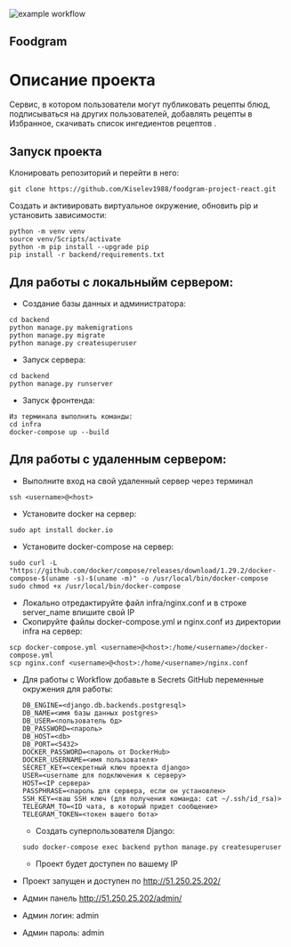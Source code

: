 ![example workflow](https://github.com/Kiselev1988/foodgram-project-react/actions/workflows/main.yml/badge.svg)

## Foodgram


# Описание проекта

Сервис, в котором пользователи могут публиковать рецепты блюд, подписываться на других пользователей, добавлять рецепты в Избранное, скачивать список ингедиентов рецептов .


## Запуск проекта

Клонировать репозиторий и перейти в него:
```
git clone https://github.com/Kiselev1988/foodgram-project-react.git
```

Создать и активировать виртуальное окружение, обновить pip и установить зависимости:
```
python -m venv venv
source venv/Scripts/activate
python -m pip install --upgrade pip
pip install -r backend/requirements.txt
```
## Для работы с локальныйм сервером:

* Создание базы данных и администратора:
```
cd backend
python manage.py makemigrations
python manage.py migrate
python manage.py createsuperuser
```
* Запуск сервера:

```
cd backend
python manage.py runserver
``` 

* Запуск фронтенда:

```
Из терминала выполнить команды:
cd infra
docker-compose up --build
```

## Для работы с удаленным сервером:
* Выполните вход на свой удаленный сервер через терминал
```
ssh <username>@<host>
```

* Установите docker на сервер:
```
sudo apt install docker.io 
```
* Установите docker-compose на сервер:
```
sudo curl -L "https://github.com/docker/compose/releases/download/1.29.2/docker-compose-$(uname -s)-$(uname -m)" -o /usr/local/bin/docker-compose
sudo chmod +x /usr/local/bin/docker-compose
```
* Локально отредактируйте файл infra/nginx.conf и в строке server_name впишите свой IP
* Скопируйте файлы docker-compose.yml и nginx.conf из директории infra на сервер:
```
scp docker-compose.yml <username>@<host>:/home/<username>/docker-compose.yml
scp nginx.conf <username>@<host>:/home/<username>/nginx.conf
```
* Для работы с Workflow добавьте в Secrets GitHub переменные окружения для работы:
    ```
    DB_ENGINE=<django.db.backends.postgresql>
    DB_NAME=<имя базы данных postgres>
    DB_USER=<пользователь бд>
    DB_PASSWORD=<пароль>
    DB_HOST=<db>
    DB_PORT=<5432>
    DOCKER_PASSWORD=<пароль от DockerHub>
    DOCKER_USERNAME=<имя пользователя>
    SECRET_KEY=<секретный ключ проекта django>
    USER=<username для подключения к серверу>
    HOST=<IP сервера>
    PASSPHRASE=<пароль для сервера, если он установлен>
    SSH_KEY=<ваш SSH ключ (для получения команда: cat ~/.ssh/id_rsa)>
    TELEGRAM_TO=<ID чата, в который придет сообщение>
    TELEGRAM_TOKEN=<токен вашего бота>
    ```
   
    - Создать суперпользователя Django:
    ```
    sudo docker-compose exec backend python manage.py createsuperuser
    ```
    - Проект будет доступен по вашему IP


- Проект запущен и доступен по http://51.250.25.202/

- Админ панель http://51.250.25.202/admin/

- Админ логин: admin

- Админ пароль: admin
